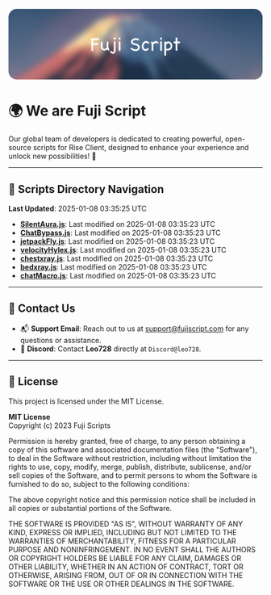 ![Banner](.github/b.webp)

# 🌍 **We are Fuji Script**

Our global team of developers is dedicated to creating powerful, open-source scripts for Rise Client, designed to enhance your experience and unlock new possibilities! 🌟

---
<!-- SCRIPTS_NAVIGATION_START -->
## 📂 **Scripts Directory Navigation**

**Last Updated**: 2025-01-08 03:35:25 UTC

- **[SilentAura.js](scripts/SilentAura.js)**: Last modified on 2025-01-08 03:35:23 UTC
- **[ChatBypass.js](scripts/ChatBypass.js)**: Last modified on 2025-01-08 03:35:23 UTC
- **[jetpackFly.js](scripts/jetpackFly.js)**: Last modified on 2025-01-08 03:35:23 UTC
- **[velocityHylex.js](scripts/velocityHylex.js)**: Last modified on 2025-01-08 03:35:23 UTC
- **[chestxray.js](scripts/chestxray.js)**: Last modified on 2025-01-08 03:35:23 UTC
- **[bedxray.js](scripts/bedxray.js)**: Last modified on 2025-01-08 03:35:23 UTC
- **[chatMacro.js](scripts/chatMacro.js)**: Last modified on 2025-01-08 03:35:23 UTC

<!-- SCRIPTS_NAVIGATION_END -->

---

## 💬 **Contact Us**  
- 📬 **Support Email**: Reach out to us at [support@fujiscript.com](mailto:support@fujiscript.com) for any questions or assistance.  
- 💬 **Discord**: Contact **Leo728** directly at `Discord@leo728`.

---

## 📜 **License**

This project is licensed under the MIT License.  

**MIT License**  
Copyright (c) 2023 Fuji Scripts  

Permission is hereby granted, free of charge, to any person obtaining a copy of this software and associated documentation files (the "Software"), to deal in the Software without restriction, including without limitation the rights to use, copy, modify, merge, publish, distribute, sublicense, and/or sell copies of the Software, and to permit persons to whom the Software is furnished to do so, subject to the following conditions:  

The above copyright notice and this permission notice shall be included in all copies or substantial portions of the Software.  

THE SOFTWARE IS PROVIDED "AS IS", WITHOUT WARRANTY OF ANY KIND, EXPRESS OR IMPLIED, INCLUDING BUT NOT LIMITED TO THE WARRANTIES OF MERCHANTABILITY, FITNESS FOR A PARTICULAR PURPOSE AND NONINFRINGEMENT. IN NO EVENT SHALL THE AUTHORS OR COPYRIGHT HOLDERS BE LIABLE FOR ANY CLAIM, DAMAGES OR OTHER LIABILITY, WHETHER IN AN ACTION OF CONTRACT, TORT OR OTHERWISE, ARISING FROM, OUT OF OR IN CONNECTION WITH THE SOFTWARE OR THE USE OR OTHER DEALINGS IN THE SOFTWARE.  
